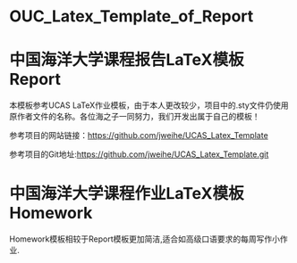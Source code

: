 # OUC_Latex_Template_of_Report

# 中国海洋大学课程报告LaTeX模板 Report

本模板参考UCAS LaTeX作业模板，由于本人更改较少，项目中的.sty文件仍使用原作者文件的名称。各位海之子一同努力，我们开发出属于自己的模板！

参考项目的网站链接：https://github.com/jweihe/UCAS_Latex_Template

参考项目的Git地址:https://github.com/jweihe/UCAS_Latex_Template.git

# 中国海洋大学课程作业LaTeX模板 Homework

Homework模板相较于Report模板更加简洁,适合如高级口语要求的每周写作小作业.
